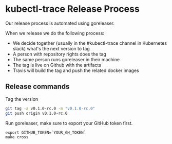# kubectl-trace Release Process

Our release process is automated using goreleaser.

When we release we do the following process:

- We decide together (usually in the #kubectl-trace channel in Kubernetes slack) what's the next version to tag
- A person with repository rights does the tag
- The same person runs goreleaser in their machine
- The tag is live on Github with the artifacts
- Travis will build the tag and push the related docker images

## Release commands

Tag the version

```bash
git tag -a v0.1.0-rc.0 -m "v0.1.0-rc.0"
git push origin v0.1.0-rc.0
```

Run goreleaser, make sure to export your GitHub token first.

```
export GITHUB_TOKEN=`YOUR_GH_TOKEN`
make cross
```

